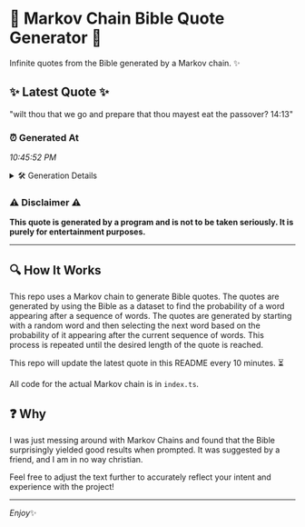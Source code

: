 # 📖 Markov Chain Bible Quote Generator 📖

Infinite quotes from the Bible generated by a Markov chain. ✨

## ✨ Latest Quote ✨
"wilt thou that we go and prepare that thou mayest eat the passover? 14:13"

### ⏰ Generated At
*10:45:52 PM*

<details>
    <summary>🛠️ Generation Details</summary>
    <p>
        <strong>🌱 Seed:</strong> wilt<br>
        <strong>🔄 Iterations:</strong> 13<br>
        <strong>📜 Context History:</strong><br>[ wilt ]: thou<br>[ wilt, thou ]: that<br>[ wilt, thou, that ]: we<br>[ wilt, thou, that, we ]: go<br>[ wilt, thou, that, we, go ]: and<br>[ wilt, thou, that, we, go, and ]: prepare<br>[ thou, that, we, go, and, prepare ]: that<br>[ that, we, go, and, prepare, that ]: thou<br>[ we, go, and, prepare, that, thou ]: mayest<br>[ go, and, prepare, that, thou, mayest ]: eat<br>[ and, prepare, that, thou, mayest, eat ]: the<br>[ prepare, that, thou, mayest, eat, the ]: passover?<br>[ that, thou, mayest, eat, the, passover? ]: 14:13<br>
    </p>
</details>

### ⚠️ Disclaimer ⚠️
**This quote is generated by a program and is not to be taken seriously. It is purely for entertainment purposes.**

---

## 🔍 How It Works

This repo uses a Markov chain to generate Bible quotes. The quotes are generated by using the Bible as a dataset to find the probability of a word appearing after a sequence of words. The quotes are generated by starting with a random word and then selecting the next word based on the probability of it appearing after the current sequence of words. This process is repeated until the desired length of the quote is reached.

This repo will update the latest quote in this README every 10 minutes. ⏳

All code for the actual Markov chain is in `index.ts`.

## ❓ Why

I was just messing around with Markov Chains and found that the Bible surprisingly yielded good results when prompted. 
It was suggested by a friend, and I am in no way christian.

Feel free to adjust the text further to accurately reflect your intent and experience with the project!

---

*Enjoy*✨
